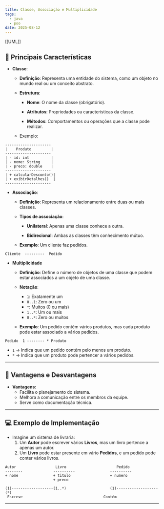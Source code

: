 ```yaml
---
title: Classe, Associação e Multiplicidade
tags:
  - java
  - poo
date: 2025-08-12
---
```

[[UML]]
## 📝 Principais Características

- **Classe**:
	- **Definição**:
		Representa uma entidade do sistema, como um objeto no mundo real ou um conceito abstrato.
		
	- **Estrutura**:
		- **Nome**: O nome da classe (obrigatório).
		  
		- **Atributos**: Propriedades ou características da classe.
		  
		- **Métodos**: Comportamentos ou operações que a classe pode realizar.
		  
	- Exemplo:
``` plaintext
---------------------
|    Produto         |
---------------------
| - id: int          |
| - nome: String     |
| - preco: double    |
---------------------
| + calcularDesconto()|
| + exibirDetalhes()  |
---------------------

```

- **Associação**:
	- **Definição**:
		Representa um relacionamento entre duas ou mais classes.
		
	- **Tipos de associação**:
		- **Unilateral**: Apenas uma classe conhece a outra.
		  
		- **Bidirecional**: Ambas as classes têm conhecimento mútuo.
		  
	- **Exemplo**: Um cliente faz pedidos.
```plaintext
Cliente  ---------  Pedido
```

- **Multiplicidade**
	- **Definição**:
		Define o número de objetos de uma classe que podem estar associados a um objeto de uma classe.
		
	- **Notação**:
		- `1`: Exatamente um
		- `0..1`: Zero ou um
		- `*`: Muitos (0 ou mais)
		- `1..*`: Um ou mais
		- `0..*`: Zero ou muitos
		  
	- **Exemplo**: Um pedido contém vários produtos, mas cada produto pode estar associado a vários pedidos.
```plaintext
Pedido  1 -------- * Produto
```

- `1` -> Indica que um pedido contém pelo menos um produto.
- `*` -> Indica que um produto pode pertencer a vários pedidos.

---

## 🧩 Vantagens e Desvantagens

- **Vantagens:** 
	- Facilita o planejamento do sistema.
	- Melhora a comunicação entre os membros da equipe.
	- Serve como documentação técnica.

---

## 💻 Exemplo de Implementação

- Imagine um sistema de livraria:
	1. Um **Autor** pode escrever vários **Livros**, mas um livro pertence a apenas um autor.
	2. Um **Livro** pode estar presente em vário **Pedidos**, e um pedido pode conter vários livros.
	
```plaintext
Autor                  Livro                       Pedido
--------              ----------                ----------
+ nome                + titulo                  + numero
                      + preco

(1)-------------------(1..*)                    (1)-------------------(*)  
 Escreve                                     Contém

```
---
